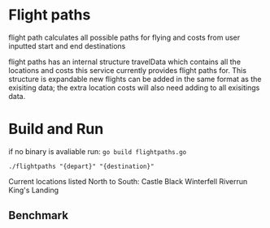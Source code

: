 # Flight paths 
flight path calculates all possible paths for flying and costs from user inputted start and end destinations  

flight paths has an internal structure travelData which contains all the locations and costs this  service currently provides flight paths for. This structure is expandable new flights can be added in the same format as the exisiting data; the extra location costs will also need adding to all exisitings data. 


# Build and Run 
if no binary is avaliable run:
 ``` go build flightpaths.go ```

``` ./flightpaths "{depart}" "{destination}" ``` 

Current locations listed North to South: 
Castle Black
Winterfell
Riverrun
King's Landing

## Benchmark

